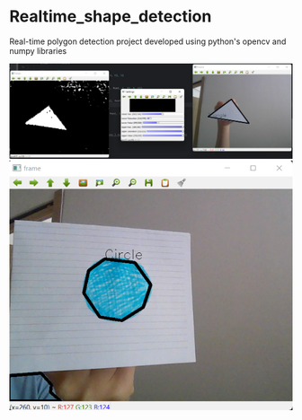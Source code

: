 # Realtime_shape_detection
Real-time polygon detection project developed using python's opencv and numpy libraries

![görüntü](https://github.com/MerveKayali/Realtime_shape_detection/blob/main/Ekran%20G%C3%B6r%C3%BCnt%C3%BCs%C3%BC%20(184).png?raw=true)
![görüntü](https://github.com/MerveKayali/Realtime_shape_detection/blob/main/Ekran%20G%C3%B6r%C3%BCnt%C3%BCs%C3%BC%20(186).png?raw=true)
